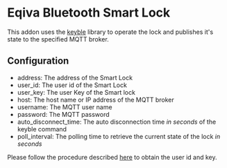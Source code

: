 # Eqiva Bluetooth Smart Lock
This addon uses the [keyble](https://github.com/oyooyo/keyble) library to operate the lock and publishes it's state to the specified MQTT broker.

## Configuration
- address: The address of the Smart Lock
- user_id: The user id of the Smart Lock
- user_key: The user Key of the Smart lock
- host: The host name or IP address of the MQTT broker
- username: The MQTT user name
- password: The MQTT password
- auto_disconnect_time: The auto disconnection time *in seconds* of the keyble command
- poll_interval: The polling time to retrieve the current state of the lock *in seconds*

Please follow the procedure described [here](https://github.com/oyooyo/keyble#keyble-registeruser) to obtain the user id and key.